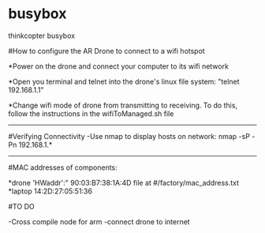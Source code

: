 busybox
=======

thinkcopter busybox

#How to configure the AR Drone to connect to a wifi hotspot

*Power on the drone and connect your computer to its wifi network

*Open you terminal and telnet into the drone's linux file system: "telnet 192.168.1.1"

*Change wifi mode of drone from transmitting
to receiving. To do this, follow the instructions in the wifiToManaged.sh file

---------------------------
#Verifying Connectivity
-Use nmap to display hosts
on network:
nmap -sP -Pn 192.168.1.*

----------------------------
#MAC addresses of components:

*drone
'HWaddr':" 90:03:B7:38:1A:4D
file at #/factory/mac_address.txt
*laptop 14:2D:27:05:51:36

#TO DO

-Cross compile node for arm
-connect drone to internet
